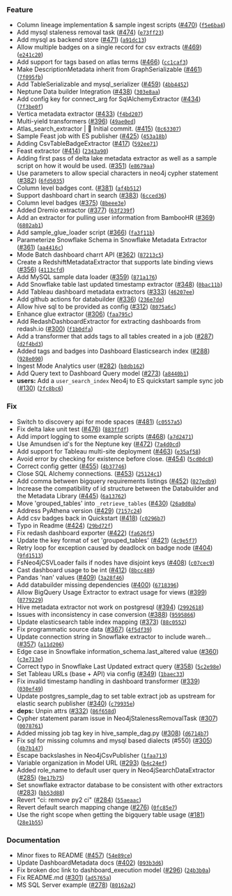 ### Feature
* Column lineage implementation & sample ingest scripts ([#470](https://github.com/amundsen-io/amundsendatabuilder/issues/470)) ([`f5e6ba4`](https://github.com/amundsen-io/amundsendatabuilder/commit/f5e6ba43410ebad06ffae537c799e56ed9b0a5e8))
* Add mysql staleness removal task ([#474](https://github.com/amundsen-io/amundsendatabuilder/issues/474)) ([`e73ff23`](https://github.com/amundsen-io/amundsendatabuilder/commit/e73ff2380bcdda7e1c85f4e299459a737b6e6dfc))
* Add mysql as backend store ([#471](https://github.com/amundsen-io/amundsendatabuilder/issues/471)) ([`a91dc13`](https://github.com/amundsen-io/amundsendatabuilder/commit/a91dc138289d21bbfee5b5e5f4832ae05b1731ac))
* Allow multiple badges on a single record for csv extracts ([#469](https://github.com/amundsen-io/amundsendatabuilder/issues/469)) ([`e241c20`](https://github.com/amundsen-io/amundsendatabuilder/commit/e241c20b099218bb9113c22a2cb36a15f071304d))
* Add support for tags based on atlas terms ([#466](https://github.com/amundsen-io/amundsendatabuilder/issues/466)) ([`cc1caf3`](https://github.com/amundsen-io/amundsendatabuilder/commit/cc1caf37f87b140a393aedfd0a07fd17c58e8ac4))
* Make DescriptionMetadata inherit from GraphSerializable ([#461](https://github.com/amundsen-io/amundsendatabuilder/issues/461)) ([`7f095fb`](https://github.com/amundsen-io/amundsendatabuilder/commit/7f095fb368dc8b6fba5f65f3870c1dd2444b0413))
* Add TableSerializable and mysql_serializer ([#459](https://github.com/amundsen-io/amundsendatabuilder/issues/459)) ([`4bb4452`](https://github.com/amundsen-io/amundsendatabuilder/commit/4bb44528d6e17a4a2fed32bb449a21c35591ecbf))
* Neptune Data builder Integration ([#438](https://github.com/amundsen-io/amundsendatabuilder/issues/438)) ([`303e8aa`](https://github.com/amundsen-io/amundsendatabuilder/commit/303e8aa2a42779070f5d6260faac010ba86a216c))
* Add config key for connect_arg for SqlAlchemyExtractor ([#434](https://github.com/amundsen-io/amundsendatabuilder/issues/434)) ([`7f3be0f`](https://github.com/amundsen-io/amundsendatabuilder/commit/7f3be0fe58ec863679169e945441e01fcdc0e64c))
* Vertica metadata extractor ([#433](https://github.com/amundsen-io/amundsendatabuilder/issues/433)) ([`f4bd207`](https://github.com/amundsen-io/amundsendatabuilder/commit/f4bd2071cf9c31ae6ff9a51bb5983f5c18e4a0bf))
* Multi-yield transformers ([#396](https://github.com/amundsen-io/amundsendatabuilder/issues/396)) ([`49ae0ed`](https://github.com/amundsen-io/amundsendatabuilder/commit/49ae0ed253aabec38346d0f26479218dec62081f))
* Atlas_search_extractor | :tada: Initial commit. ([#415](https://github.com/amundsen-io/amundsendatabuilder/issues/415)) ([`8c63307`](https://github.com/amundsen-io/amundsendatabuilder/commit/8c633072da81b7fb2e343aa31e6e7f9c3bfae07d))
* Sample Feast job with ES publisher ([#425](https://github.com/amundsen-io/amundsendatabuilder/issues/425)) ([`453a18b`](https://github.com/amundsen-io/amundsendatabuilder/commit/453a18b9f70b94226bf01180d7e44b915ca2ddcf))
* Adding CsvTableBadgeExtractor ([#417](https://github.com/amundsen-io/amundsendatabuilder/issues/417)) ([`592ee71`](https://github.com/amundsen-io/amundsendatabuilder/commit/592ee7139070c6e86ab8c3050ab72465ec9ee688))
* Feast extractor ([#414](https://github.com/amundsen-io/amundsendatabuilder/issues/414)) ([`2343a90`](https://github.com/amundsen-io/amundsendatabuilder/commit/2343a90b09932a173cbef13ad912bd2e7864dea0))
* Adding first pass of delta lake metadata extractor as well as a sample script on how it would be used. ([#351](https://github.com/amundsen-io/amundsendatabuilder/issues/351)) ([`e8679aa`](https://github.com/amundsen-io/amundsendatabuilder/commit/e8679aadbcf940fb1b422b1d44298a314f2e5f12))
* Use parameters to allow special characters in neo4j cypher statement ([#382](https://github.com/amundsen-io/amundsendatabuilder/issues/382)) ([`6fd5035`](https://github.com/amundsen-io/amundsendatabuilder/commit/6fd503563d49157a4a2611ad66fca2680dc62c68))
* Column level badges cont. ([#381](https://github.com/amundsen-io/amundsendatabuilder/issues/381)) ([`af4b512`](https://github.com/amundsen-io/amundsendatabuilder/commit/af4b51265e11d1ee9e8651cebeb0d00592eec2d5))
* Support dashboard chart in search ([#383](https://github.com/amundsen-io/amundsendatabuilder/issues/383)) ([`6cced36`](https://github.com/amundsen-io/amundsendatabuilder/commit/6cced36bdccd7a007872928f4075f7528daa8449))
* Column level badges ([#375](https://github.com/amundsen-io/amundsendatabuilder/issues/375)) ([`8beee3e`](https://github.com/amundsen-io/amundsendatabuilder/commit/8beee3ea2ba0a81f4cc321791b9185a4316d9193))
* Added Dremio extractor ([#377](https://github.com/amundsen-io/amundsendatabuilder/issues/377)) ([`63f239f`](https://github.com/amundsen-io/amundsendatabuilder/commit/63f239fd793e6b362f1d9aa064862f23b4718c09))
* Add an extractor for pulling user information from BambooHR ([#369](https://github.com/amundsen-io/amundsendatabuilder/issues/369)) ([`6802ab1`](https://github.com/amundsen-io/amundsendatabuilder/commit/6802ab13d18d9a3f27d54dd7a7e43b4c3606da39))
* Add sample_glue_loader script ([#366](https://github.com/amundsen-io/amundsendatabuilder/issues/366)) ([`fa3f11b`](https://github.com/amundsen-io/amundsendatabuilder/commit/fa3f11b32560fe43d95bfcdab402832898858b44))
* Parameterize Snowflake Schema in Snowflake Metadata Extractor ([#361](https://github.com/amundsen-io/amundsendatabuilder/issues/361)) ([`aa4416c`](https://github.com/amundsen-io/amundsendatabuilder/commit/aa4416c51668e887817d197edd5a7365f83446d3))
* Mode Batch dashboard charrt API ([#362](https://github.com/amundsen-io/amundsendatabuilder/issues/362)) ([`87213c5`](https://github.com/amundsen-io/amundsendatabuilder/commit/87213c5ae45e1cbe116295eafa568a775d21a889))
* Create a RedshiftMetadataExtractor that supports late binding views ([#356](https://github.com/amundsen-io/amundsendatabuilder/issues/356)) ([`4113cfd`](https://github.com/amundsen-io/amundsendatabuilder/commit/4113cfd309ddf633b42ae511b0f0215bd3642621))
* Add MySQL sample data loader ([#359](https://github.com/amundsen-io/amundsendatabuilder/issues/359)) ([`871a176`](https://github.com/amundsen-io/amundsendatabuilder/commit/871a1763a7b0837bb6c0ba12810b9264aaa67d59))
* Add Snowflake table last updated timestamp extractor ([#348](https://github.com/amundsen-io/amundsendatabuilder/issues/348)) ([`0bac11b`](https://github.com/amundsen-io/amundsendatabuilder/commit/0bac11bcb7cd1de974548d7d3428d209fb65d4f4))
* Add Tableau dashboard metadata extractors ([#333](https://github.com/amundsen-io/amundsendatabuilder/issues/333)) ([`46207ee`](https://github.com/amundsen-io/amundsendatabuilder/commit/46207eee9bc50b7cb09e0effbff61edcb34e5d3b))
* Add github actions for databuilder ([#336](https://github.com/amundsen-io/amundsendatabuilder/issues/336)) ([`236e7de`](https://github.com/amundsen-io/amundsendatabuilder/commit/236e7dec1d6f059e0227bf92ed6df457b448ee56))
* Allow hive sql to be provided as config ([#312](https://github.com/amundsen-io/amundsendatabuilder/issues/312)) ([`8075a6c`](https://github.com/amundsen-io/amundsendatabuilder/commit/8075a6c7604c0f9c3491cdd85c0e1e97a7fd5b99))
* Enhance glue extractor ([#306](https://github.com/amundsen-io/amundsendatabuilder/issues/306)) ([`faa795c`](https://github.com/amundsen-io/amundsendatabuilder/commit/faa795ce335e12323fb69b1041435df38034b158))
* Add RedashDashboardExtractor for extracting dashboards from redash.io ([#300](https://github.com/amundsen-io/amundsendatabuilder/issues/300)) ([`f1b0dfa`](https://github.com/amundsen-io/amundsendatabuilder/commit/f1b0dfa399295124484242a666ddf2f20791aff7))
* Add a transformer that adds tags to all tables created in a job ([#287](https://github.com/amundsen-io/amundsendatabuilder/issues/287)) ([`d2f4bd3`](https://github.com/amundsen-io/amundsendatabuilder/commit/d2f4bd308c1ef92ea2bbfb7a7443cb42113f03f9))
* Added tags and badges into Dashboard Elasticsearch index ([#288](https://github.com/amundsen-io/amundsendatabuilder/issues/288)) ([`928e090`](https://github.com/amundsen-io/amundsendatabuilder/commit/928e090c6fece1a547227218f0cc6a67453cb279))
* Ingest Mode Analytics user ([#282](https://github.com/amundsen-io/amundsendatabuilder/issues/282)) ([`b8db162`](https://github.com/amundsen-io/amundsendatabuilder/commit/b8db1626f6bba548b63a24ab5112b78374f66e35))
* Add Query text to Dashboard Query model ([#273](https://github.com/amundsen-io/amundsendatabuilder/issues/273)) ([`a8440b1`](https://github.com/amundsen-io/amundsendatabuilder/commit/a8440b1353793a5cc5287ba6cceeab28736ade79))
* **users:** Add a `user_search_index` Neo4j to ES quickstart sample sync job ([#130](https://github.com/amundsen-io/amundsendatabuilder/issues/130)) ([`2fc8bc6`](https://github.com/amundsen-io/amundsendatabuilder/commit/2fc8bc6c2612302506984bad43b36d333a6ff201))

### Fix
* Switch to discovery api for mode spaces ([#481](https://github.com/amundsen-io/amundsendatabuilder/issues/481)) ([`c0557a5`](https://github.com/amundsen-io/amundsendatabuilder/commit/c0557a5c768a647032bccfa24f2218bbc13b8c04))
* Fix delta lake unit test ([#476](https://github.com/amundsen-io/amundsendatabuilder/issues/476)) ([`883ffdf`](https://github.com/amundsen-io/amundsendatabuilder/commit/883ffdf82d94db72cc7ec1ba94b829cad07b9bd1))
* Add import logging to some example scripts ([#468](https://github.com/amundsen-io/amundsendatabuilder/issues/468)) ([`a7d2471`](https://github.com/amundsen-io/amundsendatabuilder/commit/a7d2471327eb46a2dfe532e31238838aee3f78f4))
* Use Amundsen id's for the Neptune key ([#472](https://github.com/amundsen-io/amundsendatabuilder/issues/472)) ([`7a4d0cd`](https://github.com/amundsen-io/amundsendatabuilder/commit/7a4d0cd70dbd1775e3366929203af4d16289eb1e))
* Add support for Tableau multi-site deployment ([#463](https://github.com/amundsen-io/amundsendatabuilder/issues/463)) ([`e35af58`](https://github.com/amundsen-io/amundsendatabuilder/commit/e35af5808a40512aac09735711c3ab75c578d018))
* Avoid error by checking for existence before close. ([#454](https://github.com/amundsen-io/amundsendatabuilder/issues/454)) ([`5cd0dc8`](https://github.com/amundsen-io/amundsendatabuilder/commit/5cd0dc83d31409de1d81e38a087a1347392e6f16))
* Correct config getter ([#455](https://github.com/amundsen-io/amundsendatabuilder/issues/455)) ([`4b37746`](https://github.com/amundsen-io/amundsendatabuilder/commit/4b377465b5ee195c39a0c23b746c2ad9ebd7619f))
* Close SQL Alchemy connections. ([#453](https://github.com/amundsen-io/amundsendatabuilder/issues/453)) ([`25124c1`](https://github.com/amundsen-io/amundsendatabuilder/commit/25124c169faee6c2e48f47326fcfcbaf19e32e9e))
* Add comma between bigquery requirements listings ([#452](https://github.com/amundsen-io/amundsendatabuilder/issues/452)) ([`027edb9`](https://github.com/amundsen-io/amundsendatabuilder/commit/027edb948195f3ad032548f9f3ab0868a57263a3))
* Increase the compatibility of id structure between the Databuilder and the Metadata Library ([#445](https://github.com/amundsen-io/amundsendatabuilder/issues/445)) ([`6a13762`](https://github.com/amundsen-io/amundsendatabuilder/commit/6a13762ddaea1226f54d289f2b3011c4cb1e43c7))
* Move 'grouped_tables' into `_retrieve_tables` ([#430](https://github.com/amundsen-io/amundsendatabuilder/issues/430)) ([`26a0d0a`](https://github.com/amundsen-io/amundsendatabuilder/commit/26a0d0a4ffe5bf004507c9d1598a5f08b30ecdf0))
* Address PyAthena version ([#429](https://github.com/amundsen-io/amundsendatabuilder/issues/429)) ([`7157c24`](https://github.com/amundsen-io/amundsendatabuilder/commit/7157c24305a48e124ac873529f54c0eabe5d5190))
* Add csv badges back in Quickstart ([#418](https://github.com/amundsen-io/amundsendatabuilder/issues/418)) ([`c0296b7`](https://github.com/amundsen-io/amundsendatabuilder/commit/c0296b70de8aae4116fd3869233cd9de0d08fbbc))
* Typo in Readme ([#424](https://github.com/amundsen-io/amundsendatabuilder/issues/424)) ([`29bd72f`](https://github.com/amundsen-io/amundsendatabuilder/commit/29bd72f442ce8feb002a6b56b39f38b099186604))
* Fix redash dashboard exporter ([#422](https://github.com/amundsen-io/amundsendatabuilder/issues/422)) ([`fa626f5`](https://github.com/amundsen-io/amundsendatabuilder/commit/fa626f5cb2f92e5627c1a62ba5834b458ad0994d))
* Update the key format of set 'grouped_tables' ([#421](https://github.com/amundsen-io/amundsendatabuilder/issues/421)) ([`4c9e5f7`](https://github.com/amundsen-io/amundsendatabuilder/commit/4c9e5f753bab6a21f116337005e995e1d38ef268))
* Retry loop for exception caused by deadlock on badge node ([#404](https://github.com/amundsen-io/amundsendatabuilder/issues/404)) ([`9fd1513`](https://github.com/amundsen-io/amundsendatabuilder/commit/9fd1513b0eb0b7426d9ba8852f1e61457536adee))
* FsNeo4jCSVLoader fails if nodes have disjoint keys ([#408](https://github.com/amundsen-io/amundsendatabuilder/issues/408)) ([`c07cec9`](https://github.com/amundsen-io/amundsendatabuilder/commit/c07cec9588e30e8c87682882417a72dca1d1866d))
* Cast dashboard usage to be int ([#412](https://github.com/amundsen-io/amundsendatabuilder/issues/412)) ([`8bcc489`](https://github.com/amundsen-io/amundsendatabuilder/commit/8bcc4894c15d2de7f57e838668ff9709b97239ed))
* Pandas 'nan' values ([#409](https://github.com/amundsen-io/amundsendatabuilder/issues/409)) ([`3a28f46`](https://github.com/amundsen-io/amundsendatabuilder/commit/3a28f46915e3757c8445f2dfe6b7714a7789820a))
* Add databuilder missing dependencies ([#400](https://github.com/amundsen-io/amundsendatabuilder/issues/400)) ([`6718396`](https://github.com/amundsen-io/amundsendatabuilder/commit/6718396ed0aca467f61638c307822c18fbec6f65))
* Allow BigQuery Usage Extractor to extract usage for views ([#399](https://github.com/amundsen-io/amundsendatabuilder/issues/399)) ([`8779229`](https://github.com/amundsen-io/amundsendatabuilder/commit/8779229ce8446408fff310fc9bb50f472f0eca87))
* Hive metadata extractor not work on postgresql ([#394](https://github.com/amundsen-io/amundsendatabuilder/issues/394)) ([`2992618`](https://github.com/amundsen-io/amundsendatabuilder/commit/2992618d5d29e7061755dd62acba0eb53635fc1b))
* Issues with inconsistency in case conversion ([#388](https://github.com/amundsen-io/amundsendatabuilder/issues/388)) ([`9595866`](https://github.com/amundsen-io/amundsendatabuilder/commit/95958660e72b9c17f491f6e09994a47a84b55697))
* Update elasticsearch table index mapping ([#373](https://github.com/amundsen-io/amundsendatabuilder/issues/373)) ([`88c0552`](https://github.com/amundsen-io/amundsendatabuilder/commit/88c055228412aa36ab0f9d82b57b6442d7064b7c))
* Fix programmatic source data ([#367](https://github.com/amundsen-io/amundsendatabuilder/issues/367)) ([`4f5df39`](https://github.com/amundsen-io/amundsendatabuilder/commit/4f5df39cd6ddf05d2347b6d2b280f5cf0fdda5b9))
* Update connection string in Snowflake extractor to include wareh… ([#357](https://github.com/amundsen-io/amundsendatabuilder/issues/357)) ([`a11d206`](https://github.com/amundsen-io/amundsendatabuilder/commit/a11d20698fce49fbba97040d12411181aff0b194))
* Edge case in Snowflake information_schema.last_altered value ([#360](https://github.com/amundsen-io/amundsendatabuilder/issues/360)) ([`c3e713e`](https://github.com/amundsen-io/amundsendatabuilder/commit/c3e713e7f39e7240f3038daa3a3937fb060dbecb))
* Correct typo in Snowflake Last Updated extract query ([#358](https://github.com/amundsen-io/amundsendatabuilder/issues/358)) ([`5c2e98e`](https://github.com/amundsen-io/amundsendatabuilder/commit/5c2e98eb81aa9875f48b3e20eb5bef84ed9c481f))
* Set Tableau URLs (base + API) via config ([#349](https://github.com/amundsen-io/amundsendatabuilder/issues/349)) ([`1baec33`](https://github.com/amundsen-io/amundsendatabuilder/commit/1baec33899df8394b42b6a667ff2a5d1224b8528))
* Fix invalid timestamp handling in dashboard transformer ([#339](https://github.com/amundsen-io/amundsendatabuilder/issues/339)) ([`030ef49`](https://github.com/amundsen-io/amundsendatabuilder/commit/030ef4995d16711c35e205c213f90b3d72ff1499))
* Update postgres_sample_dag to set table extract job as upstream for elastic search publisher ([#340](https://github.com/amundsen-io/amundsendatabuilder/issues/340)) ([`c79935e`](https://github.com/amundsen-io/amundsendatabuilder/commit/c79935e01efdc8c9734727e07238f25c545bfd5d))
* **deps:** Unpin attrs ([#332](https://github.com/amundsen-io/amundsendatabuilder/issues/332)) ([`86f658d`](https://github.com/amundsen-io/amundsendatabuilder/commit/86f658d1ea9750ad916a91056a678e34a71654fb))
* Cypher statement param issue in Neo4jStalenessRemovalTask ([#307](https://github.com/amundsen-io/amundsendatabuilder/issues/307)) ([`0078761`](https://github.com/amundsen-io/amundsendatabuilder/commit/0078761dc94c33c785557df09bb86411ef8f6f46))
* Added missing job tag key in hive_sample_dag.py ([#308](https://github.com/amundsen-io/amundsendatabuilder/issues/308)) ([`d6714b7`](https://github.com/amundsen-io/amundsendatabuilder/commit/d6714b72c75328195a51a6a456d1ab46063243b0))
* Fix sql for missing columns and mysql based dialects (#550) ([#305](https://github.com/amundsen-io/amundsendatabuilder/issues/305)) ([`4b7b147`](https://github.com/amundsen-io/amundsendatabuilder/commit/4b7b147b1d32cd8fce6aa7c24fa1db8d823b8038))
* Escape backslashes in Neo4jCsvPublisher  ([`1faa713`](https://github.com/amundsen-io/amundsendatabuilder/commit/1faa713374c88cf0eb04f744908756c1ef70206e))
* Variable organization in Model URL ([#293](https://github.com/amundsen-io/amundsendatabuilder/issues/293)) ([`b4c24ef`](https://github.com/amundsen-io/amundsendatabuilder/commit/b4c24ef891ba13fc4678faef0faaa5c7bf4c5cb6))
* Added role_name to default user query in Neo4jSearchDataExtractor ([#285](https://github.com/amundsen-io/amundsendatabuilder/issues/285)) ([`9e17b75`](https://github.com/amundsen-io/amundsendatabuilder/commit/9e17b75bb0391c6abb3add06227ab13c61a2d62d))
* Set snowflake extractor database to be consistent with other extractors ([#283](https://github.com/amundsen-io/amundsendatabuilder/issues/283)) ([`bb53d88`](https://github.com/amundsen-io/amundsendatabuilder/commit/bb53d88ab5d8650d43890e8310b954f85219a70e))
* Revert "ci: remove py2 ci" ([#284](https://github.com/amundsen-io/amundsendatabuilder/issues/284)) ([`55aeaac`](https://github.com/amundsen-io/amundsendatabuilder/commit/55aeaac8aba04f9dea64de6f6924ec5d7ee51226))
* Revert default search mapping change ([#276](https://github.com/amundsen-io/amundsendatabuilder/issues/276)) ([`0fc85e7`](https://github.com/amundsen-io/amundsendatabuilder/commit/0fc85e76f16882cc4607d0c3b76d1e8c545b9e8b))
* Use the right scope when getting the bigquery table usage ([#181](https://github.com/amundsen-io/amundsendatabuilder/issues/181)) ([`28e1b55`](https://github.com/amundsen-io/amundsendatabuilder/commit/28e1b55b5302db4d5721feb281cb523eed028ecf))

### Documentation
* Minor fixes to README ([#457](https://github.com/amundsen-io/amundsendatabuilder/issues/457)) ([`54e89ce`](https://github.com/amundsen-io/amundsendatabuilder/commit/54e89ce74b70ade742edc77d4e76b9fc8241d8ab))
* Update DashboardMetadata docs ([#402](https://github.com/amundsen-io/amundsendatabuilder/issues/402)) ([`093b3d6`](https://github.com/amundsen-io/amundsendatabuilder/commit/093b3d6fbe40040b6f720c030aa6d8504178b0ea))
* Fix broken doc link to dashboard_execution model ([#296](https://github.com/amundsen-io/amundsendatabuilder/issues/296)) ([`24b3b0a`](https://github.com/amundsen-io/amundsendatabuilder/commit/24b3b0afdf4ad3c6b13f9677d9f805ff43f42de7))
* Fix README.md ([#301](https://github.com/amundsen-io/amundsendatabuilder/issues/301)) ([`ad5765a`](https://github.com/amundsen-io/amundsendatabuilder/commit/ad5765a1cb0ae5fceffb1168876031801b44a79f))
* MS SQL Server example ([#278](https://github.com/amundsen-io/amundsendatabuilder/issues/278)) ([`80162a2`](https://github.com/amundsen-io/amundsendatabuilder/commit/80162a283c64c01adbe2031afc41b6f82169c723))
